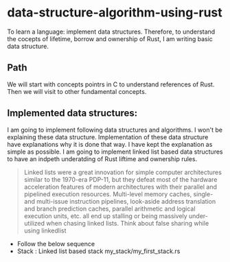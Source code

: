 # data-structure-algorithm-using-rust
To learn a language: implement data structures. Therefore, to understand the cocepts of lifetime, borrow  and ownership of Rust, I am writing basic data structure. 

## Path
We will start with concepts pointrs in C to understand references of Rust. Then we will visit to other fundamental concepts.


## Implemented data structures:
I am going to implement following data structures and algorithms. I won't be explaining these data structure. Implementation of these data structure have explanations why it is done that way. I have kept the explanation as simple as possible. I am going to implement linked list based data structures to have an indpeth underatding of Rust liftime and ownership rules. 

> Linked lists were a great innovation for simple computer architectures similar to the 1970-era PDP-11, but they defeat most of the hardware acceleration features of modern architectures with their parallel and pipelined execution resources. Multi-level memory caches, single- and multi-issue instruction pipelines, look-aside address translation and branch prediction caches, parallel arithmetic and logical execution units, etc. all end up stalling or being massively under-utilized when chasing linked lists. Think about false sharing while using linkedlist

* Follow the below sequence
* Stack : Linked list based stack my_stack/my_first_stack.rs

